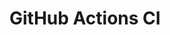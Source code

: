 # GitHub Actions CI



























































































































































































































































































































































































































































































































































































































































































































































































































































































































































































































































































































































































































































































































































































































































































































































































































































































































































































































































































































































































































































































































































































































































































































































































































































































































































































































































































































































